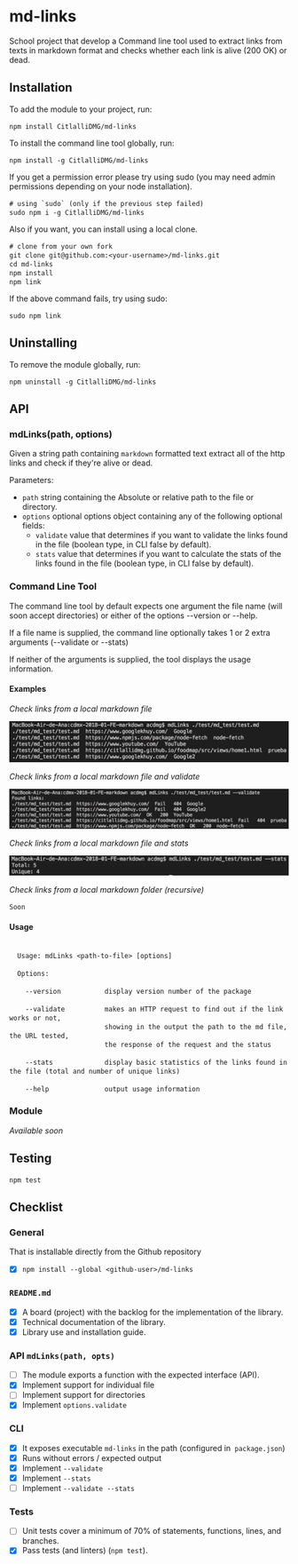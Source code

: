 # md-links

School project that develop a Command line tool used to extract links from texts in markdown format and checks whether each link is alive (200 OK) or dead.

## Installation

To add the module to your project, run:

    npm install CitlalliDMG/md-links

To install the command line tool globally, run:

    npm install -g CitlalliDMG/md-links

If you get a permission error please try using sudo (you may need admin permissions depending on your node installation).

    # using `sudo` (only if the previous step failed)
    sudo npm i -g CitlalliDMG/md-links

Also if you want, you can install using a local clone.

    # clone from your own fork
    git clone git@github.com:<your-username>/md-links.git
    cd md-links
    npm install
    npm link

If the above command fails, try using sudo:

    sudo npm link

## Uninstalling

To remove the module globally, run:

    npm uninstall -g CitlalliDMG/md-links

## API

### mdLinks(path, options)

Given a string path containing `markdown` formatted text extract all of the http links and check if they're alive or dead.

Parameters:

* `path` string containing the Absolute or relative path to the file or directory.
* `options` optional options object containing any of the following optional fields:
  * `validate` value that determines if you want to validate the links found in the file (boolean type, in CLI false by default).
  * `stats` value that determines if you want to calculate the stats of the links found in the file (boolean type, in CLI false by default).

### Command Line Tool

The command line tool by default expects one argument the file name (will soon accept directories) or either of the options --version or --help.

If a file name is supplied, the command line optionally takes 1 or 2 extra arguments (--validate or --stats)

If neither of the arguments is supplied, the tool displays the usage information.

#### Examples

*Check links from a local markdown file*

<img src='./img/mdLinks_path.png' alt="mdLinks + path">

*Check links from a local markdown file and validate*

<img src='./img/mdLinks_path_validate.png' alt="mdLinks + path">

*Check links from a local markdown file and stats*

<img src='./img/mdLinks_path_stats.png' alt="mdLinks + path">

*Check links from a local markdown folder (recursive)*

    Soon

#### Usage

```

  Usage: mdLinks <path-to-file> [options]

  Options:

    --version           display version number of the package

    --validate          makes an HTTP request to find out if the link works or not,
                        showing in the output the path to the md file, the URL tested,
                        the response of the request and the status

    --stats             display basic statistics of the links found in the file (total and number of unique links)

    --help              output usage information

```

### Module

*Available soon*

## Testing

    npm test

## Checklist

### General

That is installable directly from the Github repository

- [X] `npm install --global <github-user>/md-links`

### `README.md`

- [X] A board (project) with the backlog for the implementation of the library.
- [X] Technical documentation of the library.
- [X] Library use and installation guide.

### API `mdLinks(path, opts)`

- [ ] The module exports a function with the expected interface (API).
- [X] Implement support for individual file
- [ ] Implement support for directories
- [X] Implement `options.validate`

### CLI

- [X] It exposes executable `md-links` in the path (configured in` package.json`)
- [X] Runs without errors / expected output
- [X] Implement `--validate`
- [X] Implement `--stats`
- [ ] Implement `--validate --stats`

### Tests

- [ ] Unit tests cover a minimum of 70% of statements, functions, lines, and branches.
- [X] Pass tests (and linters) (`npm test`).

